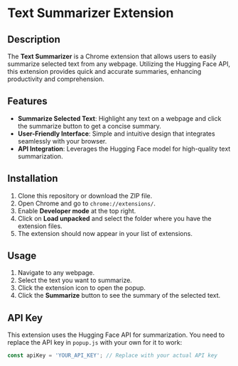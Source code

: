 # Text Summarizer Extension

## Description
The **Text Summarizer** is a Chrome extension that allows users to easily summarize selected text from any webpage. Utilizing the Hugging Face API, this extension provides quick and accurate summaries, enhancing productivity and comprehension.

## Features
- **Summarize Selected Text**: Highlight any text on a webpage and click the summarize button to get a concise summary.
- **User-Friendly Interface**: Simple and intuitive design that integrates seamlessly with your browser.
- **API Integration**: Leverages the Hugging Face model for high-quality text summarization.

## Installation
1. Clone this repository or download the ZIP file.
2. Open Chrome and go to `chrome://extensions/`.
3. Enable **Developer mode** at the top right.
4. Click on **Load unpacked** and select the folder where you have the extension files.
5. The extension should now appear in your list of extensions.

## Usage
1. Navigate to any webpage.
2. Select the text you want to summarize.
3. Click the extension icon to open the popup.
4. Click the **Summarize** button to see the summary of the selected text.

## API Key
This extension uses the Hugging Face API for summarization. You need to replace the API key in `popup.js` with your own for it to work:
```javascript
const apiKey = 'YOUR_API_KEY'; // Replace with your actual API key

